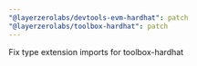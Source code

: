 ```yaml
---
"@layerzerolabs/devtools-evm-hardhat": patch
"@layerzerolabs/toolbox-hardhat": patch
---
```


Fix type extension imports for toolbox-hardhat
